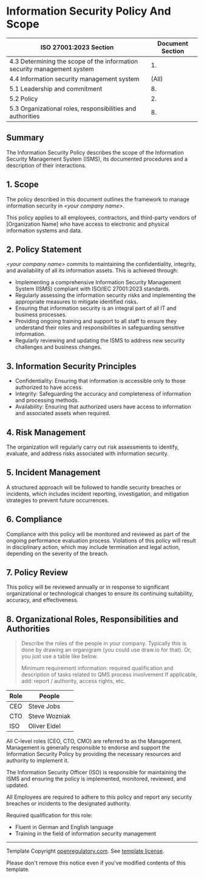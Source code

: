 # Information Security Policy And Scope

| ISO 27001:2023 Section                                                  | Document Section |
|-------------------------------------------------------------------------|------------------|
| 4.3 Determining the scope of the information security management system | 1.               |
| 4.4 Information security management system                              | (All)            |
| 5.1 Leadership and commitment                                           | 8.               |
| 5.2 Policy                                                              | 2.               |
| 5.3 Organizational roles, responsibilities and authorities              | 8.               |

## Summary

The Information Security Policy describes the scope of the Information Security Management System (ISMS), its
documented procedures and a description of their interactions.

## 1. Scope

The policy described in this document outlines the framework to manage information security in *\<your company
name\>*.

This policy applies to all employees, contractors, and third-party vendors of [Organization Name] who have
access to electronic and physical information systems and data.

## 2. Policy Statement

*\<your company name\>* commits to maintaining the confidentiality, integrity, and availability of all its
information assets. This is achieved through:

* Implementing a comprehensive Information Security Management System (ISMS) compliant with ISO/IEC 27001:2023
  standards.
* Regularly assessing the information security risks and implementing the appropriate measures to mitigate
  identified risks.
* Ensuring that information security is an integral part of all IT and business processes.
* Providing ongoing training and support to all staff to ensure they understand their roles and
  responsibilities in safeguarding sensitive information.
* Regularly reviewing and updating the ISMS to address new security challenges and business changes.

## 3. Information Security Principles

* Confidentiality: Ensuring that information is accessible only to those authorized to have access.
* Integrity: Safeguarding the accuracy and completeness of information and processing methods.
* Availability: Ensuring that authorized users have access to information and associated assets when required.

## 4. Risk Management

The organization will regularly carry out risk assessments to identify, evaluate, and address risks associated
with information security.

## 5. Incident Management

A structured approach will be followed to handle security breaches or incidents, which includes incident
reporting, investigation, and mitigation strategies to prevent future occurrences.

## 6. Compliance

Compliance with this policy will be monitored and reviewed as part of the ongoing performance evaluation
process. Violations of this policy will result in disciplinary action, which may include termination and legal
action, depending on the severity of the breach.

## 7. Policy Review

This policy will be reviewed annually or in response to significant organizational or technological changes to
ensure its continuing suitability, accuracy, and effectiveness.

## 8. Organizational Roles, Responsibilities and Authorities

> Describe the roles of the people in your company. Typically this is done by drawing an organigram (you could
> use draw.io for that). Or, you just use a table like below.
>
> Minimum requirement information: required qualification and description of tasks related to QMS process
> involvement If applicable, add: report / authority, access rights, etc.

| Role            | People                    |
|-----------------|---------------------------|
| CEO             | Steve Jobs                |
| CTO             | Steve Wozniak             |
| ISO             | Oliver Eidel              |

All C-level roles (CEO, CTO, CMO) are referred to as the Management. Management is generally responsible to
endorse and support the Information Security Policy by providing the necessary resources and authority to
implement it.

The Information Security Officer (ISO) is responsible for maintaining the ISMS and ensuring the policy is
implemented, monitored, reviewed, and updated.

All Employees are required to adhere to this policy and report any security breaches or incidents to the
designated authority.

Required qualification for this role:

* Fluent in German and English language
* Training in the field of information security management

---

Template Copyright [openregulatory.com](https://openregulatory.com). See [template
license](https://openregulatory.com/template-license).

Please don't remove this notice even if you've modified contents of this template.
